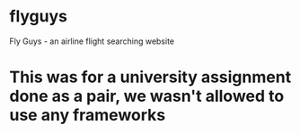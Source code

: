 # flyguys
Fly Guys - an airline flight searching website

# This was for a university assignment done as a pair, we wasn't allowed to use any frameworks
